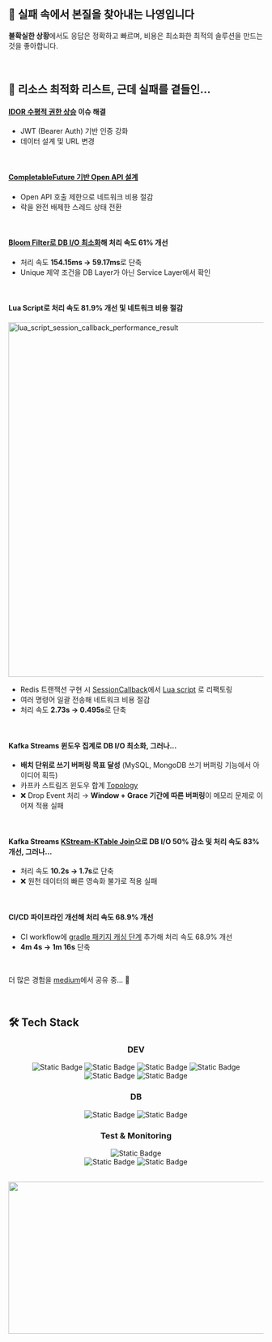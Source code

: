## 👋 실패 속에서 본질을 찾아내는 나영입니다

**불확실한 상황**에서도 응답은 정확하고 빠르며, 비용은 최소화한 최적의 솔루션을 만드는 것을 좋아합니다.

<br>

## 🔨 리소스 최적화 리스트, 근데 실패를 곁들인...

#### [IDOR 수평적 권한 상승](https://github.com/nayoung238/Banking-API?tab=readme-ov-file#idor-insecure-direct-object-reference-%ED%95%B4%EA%B2%B0) 이슈 해결
- JWT (Bearer Auth) 기반 인증 강화
- 데이터 설계 및 URL 변경

<br>

#### [CompletableFuture 기반 Open API 설계](https://github.com/nayoung238/Banking-API?tab=readme-ov-file#completablefuture-%EA%B8%B0%EB%B0%98-open-api-%EC%84%A4%EA%B3%84)

- Open API 호출 제한으로 네트워크 비용 절감
- 락을 완전 배제한 스레드 상태 전환

<br>

#### [Bloom Filter로 DB I/O 최소화](https://medium.com/@nayoung238/bloom-filter%EB%A1%9C-db-%EB%B6%80%ED%95%98-%EA%B0%90%EC%86%8C-%EC%84%B1%EB%8A%A5-61-%EA%B0%9C%EC%84%A0-e46e8ce62d6d)해 처리 속도 61% 개선

- 처리 속도 **154.15ms → 59.17ms**로 단축
- Unique 제약 조건을 DB Layer가 아닌 Service Layer에서 확인

<br>

#### Lua Script로 처리 속도 81.9% 개선 및 네트워크 비용 절감
<img width="700" alt="lua_script_session_callback_performance_result" src="https://github.com/user-attachments/assets/9bd0b0df-c675-4f1d-bdd0-0bae625d1740" />
<br>

- Redis 트랜잭션 구현 시 [SessionCallback](https://github.com/nayoung238/E-commerce-API/blob/main/coupon-api/src/main/java/com/ecommerce/couponservice/redis/manager/CouponStockRedisManager.java#L55)에서 [Lua script](https://github.com/nayoung238/E-commerce-API/blob/main/coupon-api/src/main/java/com/ecommerce/couponservice/redis/manager/CouponStockRedisManager.java#L121) 로 리팩토링
- 여러 명령어 일괄 전송해 네트워크 비용 절감
- 처리 속도 **2.73s → 0.495s**로 단축

<br>

#### Kafka Streams 윈도우 집계로 DB I/O 최소화, 그러나...

- **배치 단위로 쓰기 버퍼링 목표 달성** (MySQL, MongoDB 쓰기 버퍼링 기능에서 아이디어 획득)
- 카프카 스트림즈 윈도우 합계 [Topology](https://github.com/nayoung238/E-commerce-API/blob/main/item-api/src/main/java/com/ecommerce/itemservice/kafka/config/StockAggregationTopology.java#L41)
- ❌ Drop Event 처리 → **Window + Grace 기간에 따른 버퍼링**이 메모리 문제로 이어져 적용 실패

<br>

#### Kafka Streams [KStream-KTable Join](https://github.com/nayoung238/E-commerce-API/blob/main/order-api/src/main/java/com/ecommerce/orderservice/kafka/config/streams/KStreamKTableJoinConfig.java#L83)으로 DB I/O 50% 감소 및 처리 속도 83% 개선, 그러나...

- 처리 속도 **10.2s → 1.7s**로 단축
- ❌ 원천 데이터의 빠른 영속화 불가로 적용 실패

<br>

#### CI/CD 파이프라인 개선해 처리 속도 68.9% 개선
- CI workflow에 [gradle 패키지 캐싱 단계](https://github.com/nayoung238/Banking-API/blob/develop/.github/workflows/build-and-test-ci.yml#L39) 추가해 처리 속도 68.9% 개선
- **4m 4s → 1m 16s** 단축

<br>

더 많은 경험을 [medium](https://medium.com/@nayoung238)에서 공유 중... 💚

<br>

## 🛠️ Tech Stack

<div align="center">

### DEV

<img alt="Static Badge" src="https://img.shields.io/badge/java17-%23007396?style=for-the-badge&logo=java&logoColor=white"> <img alt="Static Badge" src="https://img.shields.io/badge/Spring%20Boot-%236DB33F?style=for-the-badge&logo=Spring%20Boot&logoColor=white"> <img alt="Static Badge" src="https://img.shields.io/badge/Spring Data JPA-%236DB33F?style=for-the-badge&logo=Spring&logoColor=white"> <img alt="Static Badge" src="https://img.shields.io/badge/Spring Cloud Gateway-%236DB33F?style=for-the-badge&logo=Spring&logoColor=white"><br>
<img alt="Static Badge" src="https://img.shields.io/badge/Apache%20Kafka-%23231F20?style=for-the-badge&logo=Apache%20Kafka&logoColor=white"> <img alt="Static Badge" src="https://img.shields.io/badge/Resilience 4J-%23231F20?style=for-the-badge&logoColor=white">


### DB

<img alt="Static Badge" src="https://img.shields.io/badge/MySQL-%234479A1?style=for-the-badge&logo=mysql&logoColor=white"> <img alt="Static Badge" src="https://img.shields.io/badge/MongoDB-%2347A248?style=for-the-badge&logo=MongoDB&logoColor=white">

### Test & Monitoring

<img alt="Static Badge" src="https://img.shields.io/badge/JUnit 5-%2325A162?style=for-the-badge&logo=JUnit5&logoColor=white"><br><img alt="Static Badge" src="https://img.shields.io/badge/prometheus-%23E6522C?style=for-the-badge&logo=prometheus&logoColor=white"> <img alt="Static Badge" src="https://img.shields.io/badge/Grafana-%23F46800?style=for-the-badge&logo=Grafana&logoColor=white">

<br>

<a href="https://github.com/devxb/gitanimals">
<img
  src="https://render.gitanimals.org/farms/imzero238"
  width="600"
  height="300"
/>
</a>
</div>